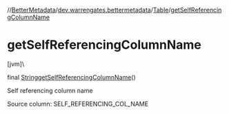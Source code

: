 //[BetterMetadata](../../../index.md)/[dev.warrengates.bettermetadata](../index.md)/[Table](index.md)/[getSelfReferencingColumnName](get-self-referencing-column-name.md)

# getSelfReferencingColumnName

[jvm]\

final [String](https://docs.oracle.com/javase/8/docs/api/java/lang/String.html)[getSelfReferencingColumnName](get-self-referencing-column-name.md)()

Self referencing column name

Source column: SELF_REFERENCING_COL_NAME
